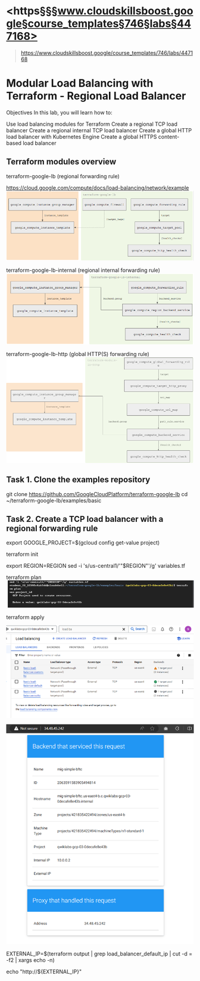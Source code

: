 # <https§§§www.cloudskillsboost.google§course_templates§746§labs§447168>
> <https://www.cloudskillsboost.google/course_templates/746/labs/447168>

# Modular Load Balancing with Terraform - Regional Load Balancer

Objectives
In this lab, you will learn how to:

Use load balancing modules for Terraform
Create a regional TCP load balancer
Create a regional internal TCP load balancer
Create a global HTTP load balancer with Kubernetes Engine
Create a global HTTPS content-based load balancer

## Terraform modules overview

terraform-google-lb (regional forwarding rule)

https://cloud.google.com/compute/docs/load-balancing/network/example
![alt text](image.png)


terraform-google-lb-internal (regional internal forwarding rule)
![alt text](image-1.png)


terraform-google-lb-http (global HTTP(S) forwarding rule)
![alt text](image-2.png)

## Task 1. Clone the examples repository


git clone https://github.com/GoogleCloudPlatform/terraform-google-lb
cd ~/terraform-google-lb/examples/basic


## Task 2. Create a TCP load balancer with a regional forwarding rule

export GOOGLE_PROJECT=$(gcloud config get-value project)

terraform init

export REGION=REGION
sed -i 's/us-central1/'"$REGION"'/g' variables.tf

terraform plan
![](image-3.png)

terraform apply


![alt text](image-4.png)

![alt text](image-5.png)

EXTERNAL_IP=$(terraform output | grep load_balancer_default_ip | cut -d = -f2 | xargs echo -n)

echo "http://${EXTERNAL_IP}"